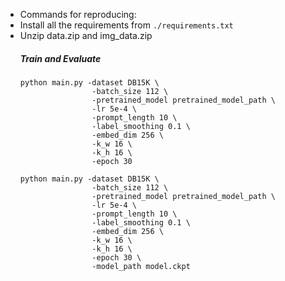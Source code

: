 - Commands for reproducing:
- Install all the requirements from `./requirements.txt`
- Unzip data.zip and img_data.zip
  ##### Train and Evaluate
  ```shell
  python main.py -dataset DB15K \
                  -batch_size 112 \
                  -pretrained_model pretrained_model_path \
                  -lr 5e-4 \
                  -prompt_length 10 \
                  -label_smoothing 0.1 \
                  -embed_dim 256 \
                  -k_w 16 \
                  -k_h 16 \
                  -epoch 30

  python main.py -dataset DB15K \
                  -batch_size 112 \
                  -pretrained_model pretrained_model_path \
                  -lr 5e-4 \
                  -prompt_length 10 \
                  -label_smoothing 0.1 \
                  -embed_dim 256 \
                  -k_w 16 \
                  -k_h 16 \
                  -epoch 30 \
                  -model_path model.ckpt

  ```                
  
